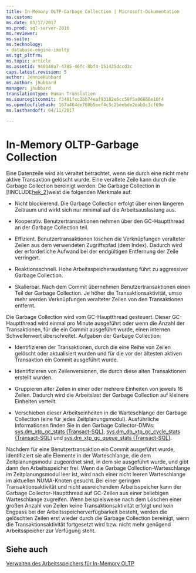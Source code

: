 ```yaml
---
title: In-Memory OLTP-Garbage Collection | Microsoft-Dokumentation
ms.custom: 
ms.date: 03/17/2017
ms.prod: sql-server-2016
ms.reviewer: 
ms.suite: 
ms.technology:
- database-engine-imoltp
ms.tgt_pltfrm: 
ms.topic: article
ms.assetid: 940140a7-4785-46fc-8bf4-151435dccd3c
caps.latest.revision: 5
author: JennieHubbard
ms.author: jhubbard
manager: jhubbard
translationtype: Human Translation
ms.sourcegitcommit: f3481fcc2bb74eaf93182e6cc58f5a06666e10f4
ms.openlocfilehash: 167a464de760b5eef4c5c2beebde2eab3c3cf69e
ms.lasthandoff: 04/11/2017

---
```

# <a name="in-memory-oltp-garbage-collection"></a>In-Memory OLTP-Garbage Collection
  Eine Datenzeile wird als veraltet betrachtet, wenn sie durch eine nicht mehr aktive Transaktion gelöscht wurde. Eine veraltete Zeile kann durch die Garbage Collection bereinigt werden. Die Garbage Collection in [!INCLUDE[hek_2](../../includes/hek-2-md.md)]weist die folgenden Merkmale auf:  
  
-   Nicht blockierend. Die Garbage Collection erfolgt über einen längeren Zeitraum und wirkt sich nur minimal auf die Arbeitsauslastung aus.  
  
-   Kooperativ. Benutzertransaktionen nehmen über den GC-Hauptthread an der Garbage Collection teil.  
  
-   Effizient. Benutzertransaktionen löschen die Verknüpfungen veralteter Zeilen aus dem verwendeten Zugriffspfad (dem Index). Dadurch wird der erforderliche Aufwand bei der endgültigen Entfernung der Zeile verringert.  
  
-   Reaktionsschnell. Hohe Arbeitsspeicherauslastung führt zu aggressiver Garbage Collection.  
  
-   Skalierbar. Nach dem Commit übernehmen Benutzertransaktionen einen Teil der Garbage Collection. Je höher die Transaktionsaktivität, umso mehr werden Verknüpfungen veralteter Zeilen von den Transaktionen entfernt.  
  
 Die Garbage Collection wird vom GC-Hauptthread gesteuert. Dieser GC-Hauptthread wird einmal pro Minute ausgeführt oder wenn die Anzahl der Transaktionen, für die ein Commit ausgeführt wurde, einen internen Schwellenwert überschreitet. Aufgaben der Garbage Collection:  
  
-   Identifizieren der Transaktionen, durch die eine Reihe von Zeilen gelöscht oder aktualisiert wurden und für die vor der ältesten aktiven Transaktion ein Commit ausgeführt wurde.  
  
-   Identifizieren von Zeilenversionen, die durch diese alten Transaktionen erstellt wurden.  
  
-   Gruppieren alter Zeilen in einer oder mehrere Einheiten von jeweils 16 Zeilen. Dadurch wird die Arbeitslast der Garbage Collection auf kleinere Einheiten verteilt.  
  
-   Verschieben dieser Arbeitseinheiten in die Warteschlange der Garbage Collection (eine für jedes Zeitplanungsmodul). Ausführliche Informationen finden Sie in den Garbage Collector-DMVs: [sys.dm_xtp_gc_stats &#40;Transact-SQL&#41;](../../relational-databases/system-dynamic-management-views/sys-dm-xtp-gc-stats-transact-sql.md), [sys.dm_db_xtp_gc_cycle_stats &#40;Transact-SQL&#41;](../../relational-databases/system-dynamic-management-views/sys-dm-db-xtp-gc-cycle-stats-transact-sql.md) und [sys.dm_xtp_gc_queue_stats &#40;Transact-SQL&#41;](../../relational-databases/system-dynamic-management-views/sys-dm-xtp-gc-queue-stats-transact-sql.md).  
  
 Nachdem für eine Benutzertransaktion ein Commit ausgeführt wurde, identifiziert sie alle Elemente in der Warteschlange, die dem Zeitplanungsmodul zugeordnet sind, in dem sie ausgeführt wurde, und gibt dann den Arbeitsspeicher frei. Wenn die Garbage Collection-Warteschlange im Zeitplanungsmodul leer ist, wird nach einer nicht leeren Warteschlange im aktuellen NUMA-Knoten gesucht. Bei einer geringen Transaktionsaktivität und nicht ausreichendem Arbeitsspeicher kann der Garbage Collector-Hauptthread auf GC-Zeilen aus einer beliebigen Warteschlange zugreifen. Wenn beispielsweise nach dem Löschen einer großen Anzahl von Zeilen keine Transaktionsaktivität erfolgt und kein Engpass bei der Arbeitsspeicherverfügbarkeit besteht, werden die gelöschten Zeilen erst wieder durch die Garbage Collection bereinigt, wenn die Transaktionsaktivität fortgesetzt wird bzw. nicht mehr genügend Arbeitsspeicher zur Verfügung steht.  
  
## <a name="see-also"></a>Siehe auch  
 [Verwalten des Arbeitsspeichers für In-Memory OLTP](http://msdn.microsoft.com/library/d82f21fa-6be1-4723-a72e-f2526fafd1b6)  
  
  
